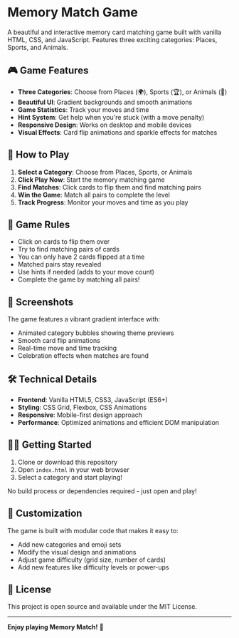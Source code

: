 # Memory Match Game

A beautiful and interactive memory card matching game built with vanilla HTML, CSS, and JavaScript. Features three exciting categories: Places, Sports, and Animals.

## 🎮 Game Features

- **Three Categories**: Choose from Places (🌍), Sports (🏆), or Animals (🐾)
- **Beautiful UI**: Gradient backgrounds and smooth animations
- **Game Statistics**: Track your moves and time
- **Hint System**: Get help when you're stuck (with a move penalty)
- **Responsive Design**: Works on desktop and mobile devices
- **Visual Effects**: Card flip animations and sparkle effects for matches

## 🚀 How to Play

1. **Select a Category**: Choose from Places, Sports, or Animals
2. **Click Play Now**: Start the memory matching game
3. **Find Matches**: Click cards to flip them and find matching pairs
4. **Win the Game**: Match all pairs to complete the level
5. **Track Progress**: Monitor your moves and time as you play

## 🎯 Game Rules

- Click on cards to flip them over
- Try to find matching pairs of cards
- You can only have 2 cards flipped at a time
- Matched pairs stay revealed
- Use hints if needed (adds to your move count)
- Complete the game by matching all pairs!

## 📱 Screenshots

The game features a vibrant gradient interface with:
- Animated category bubbles showing theme previews
- Smooth card flip animations
- Real-time move and time tracking
- Celebration effects when matches are found

## 🛠️ Technical Details

- **Frontend**: Vanilla HTML5, CSS3, JavaScript (ES6+)
- **Styling**: CSS Grid, Flexbox, CSS Animations
- **Responsive**: Mobile-first design approach
- **Performance**: Optimized animations and efficient DOM manipulation

## 🏃‍♂️ Getting Started

1. Clone or download this repository
2. Open `index.html` in your web browser
3. Select a category and start playing!

No build process or dependencies required - just open and play!

## 🎨 Customization

The game is built with modular code that makes it easy to:
- Add new categories and emoji sets
- Modify the visual design and animations
- Adjust game difficulty (grid size, number of cards)
- Add new features like difficulty levels or power-ups

## 📄 License

This project is open source and available under the MIT License.

---

**Enjoy playing Memory Match!** 🎉
